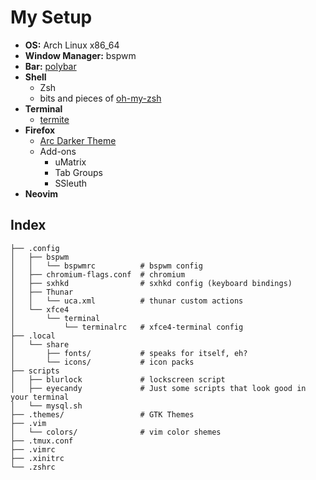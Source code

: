 # My Setup

- **OS:** Arch Linux x86_64
- **Window Manager:** bspwm
- **Bar:** [polybar](https://github.com/jaagr/polybar)
- **Shell**
    - Zsh
    - bits and pieces of [oh-my-zsh](https://github.com/robbyrussell/oh-my-zsh)
- **Terminal**
    - [termite](https://github.com/thestinger/termite)
- **Firefox**
    - [Arc Darker Theme](https://github.com/horst3180/arc-firefox-theme)
    - Add-ons
        - uMatrix
        - Tab Groups
        - SSleuth
- **Neovim**

## Index
```
├── .config
│   ├── bspwm
│   │   └── bspwmrc          # bspwm config
│   ├── chromium-flags.conf  # chromium
│   ├── sxhkd                # sxhkd config (keyboard bindings)
│   ├── Thunar
│   │   └── uca.xml          # thunar custom actions
│   └── xfce4
│       └── terminal
│           └── terminalrc   # xfce4-terminal config
├── .local
│   └── share
│       ├── fonts/           # speaks for itself, eh?
│       └── icons/           # icon packs
├── scripts
│   ├── blurlock             # lockscreen script
│   ├── eyecandy             # Just some scripts that look good in your terminal
│   └── mysql.sh
├── .themes/                 # GTK Themes
├── .vim
│   └── colors/              # vim color shemes
├── .tmux.conf
├── .vimrc
├── .xinitrc
└── .zshrc
```
